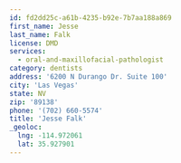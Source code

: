 ```yaml
---
id: fd2dd25c-a61b-4235-b92e-7b7aa188a869
first_name: Jesse
last_name: Falk
license: DMD
services:
  - oral-and-maxillofacial-pathologist
category: dentists
address: '6200 N Durango Dr. Suite 100'
city: 'Las Vegas'
state: NV
zip: '89138'
phone: '(702) 660-5574'
title: 'Jesse Falk'
_geoloc:
  lng: -114.972061
  lat: 35.927901
---
```


